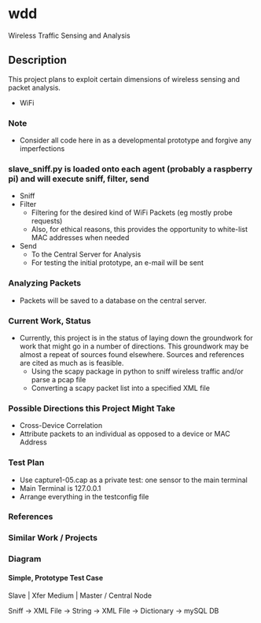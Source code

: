 # wdd

Wireless Traffic Sensing and Analysis

## Description

This project plans to exploit certain dimensions of wireless sensing and packet analysis.

* WiFi

### Note

* Consider all code here in as a developmental prototype and forgive any imperfections

### slave_sniff.py is loaded onto each agent (probably a raspberry pi) and will execute sniff, filter, send

* Sniff
* Filter
  * Filtering for the desired kind of WiFi Packets (eg mostly probe requests)
  * Also, for ethical reasons, this provides the opportunity to white-list MAC addresses when needed
* Send
  * To the Central Server for Analysis
  * For testing the initial prototype, an e-mail will be sent

### Analyzing Packets

* Packets will be saved to a database on the central server.

### Current Work, Status

* Currently, this project is in the status of laying down the groundwork for work that might go in a number of directions.  This groundwork may be almost a repeat of sources found elsewhere.  Sources and references are cited as much as is feasible.
  * Using the scapy package in python to sniff wireless traffic and/or parse a pcap file
  * Converting a scapy packet list into a specified XML file

### Possible Directions this Project Might Take

* Cross-Device Correlation
 * Attribute packets to an individual as opposed to a device or MAC Address


### Test Plan

* Use capture1-05.cap as a private test: one sensor to the main terminal
* Main Terminal is 127.0.0.1
* Arrange everything in the testconfig file

### References

### Similar Work / Projects

### Diagram

#### Simple, Prototype Test Case


Slave              | Xfer Medium |  Master / Central Node

Sniff -> XML File -> String      -> XML File -> Dictionary -> mySQL DB

